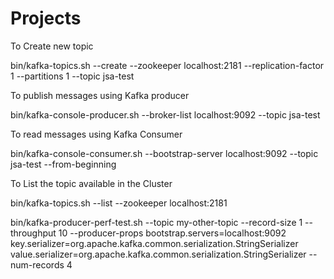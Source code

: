 # Projects

To Create new topic

bin/kafka-topics.sh --create --zookeeper localhost:2181 --replication-factor 1 --partitions 1 --topic jsa-test

To publish messages using Kafka producer

bin/kafka-console-producer.sh --broker-list localhost:9092 --topic jsa-test

To read messages using Kafka Consumer

bin/kafka-console-consumer.sh --bootstrap-server localhost:9092 --topic jsa-test --from-beginning

To List the topic available in the Cluster

bin/kafka-topics.sh --list --zookeeper localhost:2181

bin/kafka-producer-perf-test.sh --topic my-other-topic --record-size 1 --throughput 10 --producer-props bootstrap.servers=localhost:9092 key.serializer=org.apache.kafka.common.serialization.StringSerializer value.serializer=org.apache.kafka.common.serialization.StringSerializer --num-records 4
